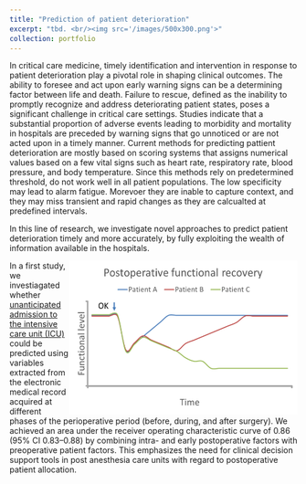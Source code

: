 ```yaml
---
title: "Prediction of patient deterioration"
excerpt: "tbd. <br/><img src='/images/500x300.png'>"
collection: portfolio
---
```


In critical care medicine, timely identification and intervention in response to patient deterioration play a pivotal role in shaping clinical outcomes. The ability to foresee and act upon early warning signs can be a determining factor between life and death. Failure to rescue, defined as the inability to promptly recognize and address deteriorating patient states, poses a significant challenge in critical care settings. Studies indicate that a substantial proportion of adverse events leading to morbidity and mortality in hospitals are preceded by warning signs that go unnoticed or are not acted upon in a timely manner. Current methods for predicting pattient deterioration are mostly based on scoring systems that assigns numerical values based on a few vital signs such as heart rate, respiratory rate, blood pressure, and body temperature. Since this methods rely on predetermined threshold, do not work well in all patient populations. The low specificity may lead to alarm fatigue. Morevoer they are inable to capture context, and they may miss transient and rapid changes as they are calcualted at predefined intervals.

In this line of research, we investigate novel approaches to predict patient deterioration timely and more accurately, by fully exploiting the wealth of information available in the hospitals.

<img src='/images/patient_deterioration.png' width='400px' align='right'>

In a first study, we investiagated whether [unanticipated admission to the intensive care unit (ICU)](https://journals.plos.org/plosone/article/authors?id=10.1371/journal.pone.0286818) could be predicted using variables extracted from the electronic medical record acquired at different phases of the perioperative period (before, during, and after surgery). We achieved an area under the receiver operating characteristic curve of 0.86 (95% CI 0.83–0.88) by combining intra- and early postoperative factors with preoperative patient factors. This emphasizes the need for clinical decision support tools in post anesthesia care units with regard to postoperative patient allocation.

